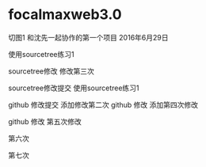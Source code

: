 # focalmaxweb3.0
切图1
和沈先一起协作的第一个项目
2016年6月29日


使用sourcetree练习1

sourcetree修改  修改第三次

sourcetree修改提交  使用sourcetree练习1

github 修改提交  添加修改第二次
github 修改      添加第四次修改


github 修改  第五次修改



第六次

第七次
